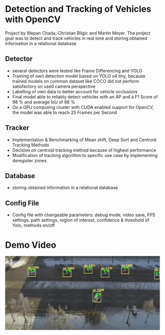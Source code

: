 # Detection and Tracking of Vehicles with OpenCV

Project by Wepan Chada, Christian Bilgic and Martin Meyer.
The project goal was to detect and track vehicles in real time and storing obtained information in a relational database

## Detector
* several detectors were tested like Frame Differencing and YOLO 
* Training of own detection model based on YOLO v4 tiny, because trained models on common dataset like COCO did not perform satisfactory on used camera perspective
* Labelling of own data to better account for vehicle occlusions
* Final model able to reliably detect vehicles with an AP and a F1 Score of 98 % and average IoU of 88 %
* On a GPU computing cluster with CUDA enabled support for OpenCV, the model was able to reach 25 Frames per Second


## Tracker
* Implementation & Benchmarking of Mean shift, Deep Sort and Centroid Tracking Methods
* Decision on centroid tracking method because of highest performance
* Modification of tracking algorithm to specific use case by implementing deregister zones


## Database
* storing obtained information in a relational database


## Config File
* Config file with changeable parameters: debug mode, video save, FPS settings, path settings, region of interest, confidence & threshold of Yolo, methods on/off


# Demo Video

[<img src="dcaitti.jpg">](https://www.youtube.com/watch?v=HXrzMZpBrbA)









